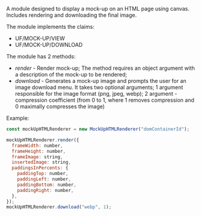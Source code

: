 A module designed to display a mock-up on an HTML page using canvas. Includes rendering and downloading the final image.

The module implements the claims:

- UF/MOCK-UP/VIEW
- UF/MOCK-UP/DOWNLOAD

The module has 2 methods:

- _render_ - Render mock-up; The method requires an object argument with a description of the mock-up to be rendered;
- _download_ - Generates a mock-up image and prompts the user for an image download menu. It takes two optional arguments; 1 argument responsible for the image format (png, jpeg, webp); 2 argument - compression coefficient (from 0 to 1, where 1 removes compression and 0 maximally compresses the image)

Example:

```js
const mockUpHTMLRenderer = new MockUpHTMLRenderer("domContainerId");

mockUpHTMLRenderer.render({
  frameWidth: number,
  frameHeight: number,
  frameImage: string,
  insertedImage: string,
  paddingsInPercents: {
    paddingTop: number,
    paddingLeft: number,
    paddingBottom: number,
    paddingRight: number,
  },
});
mockUpHTMLRenderer.download("webp", 1);
```
